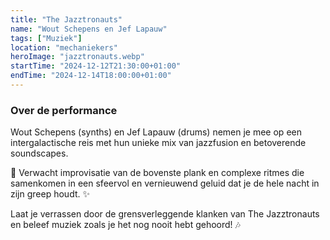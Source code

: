```yaml
---
title: "The Jazztronauts"
name: "Wout Schepens en Jef Lapauw"
tags: ["Muziek"]
location: "mechaniekers"
heroImage: "jazztronauts.webp"
startTime: "2024-12-12T21:30:00+01:00"
endTime: "2024-12-14T18:00:00+01:00"
---
```


### Over de performance

Wout Schepens (synths) en Jef Lapauw (drums) nemen je mee op een intergalactische reis met hun unieke mix van jazzfusion en betoverende soundscapes.

🚀 Verwacht improvisatie van de bovenste plank en complexe ritmes die samenkomen in een sfeervol en vernieuwend geluid dat je de hele nacht in zijn greep houdt. ✨

Laat je verrassen door de grensverleggende klanken van The Jazztronauts en beleef muziek zoals je het nog nooit hebt gehoord! 🎶
